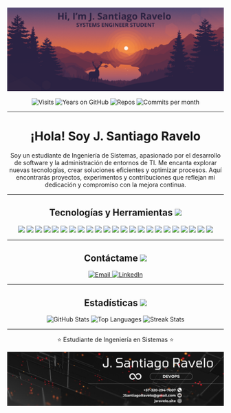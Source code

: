 <p align="center">
  <img src="https://github.com/JunniorRavelo/JunniorRavelo/blob/master/images/portada.png" alt="Portada" />
</p>

<p align="center">
  <img src="https://badges.pufler.dev/visits/JunniorRavelo/JunniorRavelo" alt="Visits" /> 
  <img src="https://badges.pufler.dev/years/JunniorRavelo" alt="Years on GitHub" /> 
  <img src="https://badges.pufler.dev/repos/JunniorRavelo" alt="Repos" />
  <img src="https://badges.pufler.dev/commits/monthly/JunniorRavelo" alt="Commits per month" />
</p>

---

<h1 align="center">¡Hola! Soy J. Santiago Ravelo</h1>

<p align="center">
  Soy un estudiante de Ingeniería de Sistemas, apasionado por el desarrollo de software y la administración de entornos de TI. Me encanta explorar nuevas tecnologías, crear soluciones eficientes y optimizar procesos. Aquí encontrarás proyectos, experimentos y contribuciones que reflejan mi dedicación y compromiso con la mejora continua.
</p>

---

<h2 align="center">Tecnologías y Herramientas <img src="https://github.com/ritik307/ritik307/blob/main/images/laptop.gif" width="50"></h2>

<p align="center">
  <img src="https://img.shields.io/badge/C-00599C?style=flat-square&logo=c&logoColor=white"/>
  <img src="https://img.shields.io/badge/-Java-E34A86?style=flat-square&logo=java"/>
  <img src="https://img.shields.io/badge/-C++-00599C?style=flat-square&logo=c"/>
  <img src="https://img.shields.io/badge/-HTML5-E34F26?style=flat-square&logo=html5&logoColor=white"/>
  <img src="https://img.shields.io/badge/-CSS3-1572B6?style=flat-square&logo=css3"/>
  <img src="https://img.shields.io/badge/-Bootstrap-563D7C?style=flat-square&logo=bootstrap"/>
  <img src="https://img.shields.io/badge/-Heroku-430098?style=flat-square&logo=heroku"/>
  <img src="https://img.shields.io/badge/-JavaScript-black?style=flat-square&logo=javascript"/>
  <img src="https://img.shields.io/badge/-PHP-black?style=flat-square&logo=php"/>
  <img src="https://img.shields.io/badge/-Laravel-black?style=flat-square&logo=laravel"/>
  <img src="https://img.shields.io/badge/-SpringBoot-black?style=flat-square&logo=springboot"/>
  <img src="https://img.shields.io/badge/-Python-black?style=flat-square&logo=python"/>
  <img src="https://img.shields.io/badge/-NodeJs-black?style=flat-square&logo=Node.js"/>
  <img src="https://img.shields.io/badge/-React-black?style=flat-square&logo=react"/>
  <img src="https://img.shields.io/badge/-MongoDB-black?style=flat-square&logo=mongodb"/>
  <img src="https://img.shields.io/badge/-MySQL-black?style=flat-square&logo=mysql"/>
  <img src="https://img.shields.io/badge/-Git-black?style=flat-square&logo=git"/>
  <img src="https://img.shields.io/badge/-GitHub-black?style=flat-square&logo=github"/>
  <img src="https://img.shields.io/badge/-Ubuntu Server-black?style=flat-square&logo=ubuntu"/>
  <img src="https://img.shields.io/badge/-Debian-black?style=flat-square&logo=debian"/>
  <img src="https://img.shields.io/badge/-CentOS-black?style=flat-square&logo=centos"/>
  <img src="https://img.shields.io/badge/-AWS-black?style=flat-square&logo=amazonwebservices"/>
  <img src="https://img.shields.io/badge/-WordPress-black?style=flat-square&logo=wordpress"/>
</p>

---

<h2 align="center">Contáctame <img src="https://media0.giphy.com/media/jqNPzdTTxQfOgOqpO4/source.gif" width="50"></h2>

<p align="center">
  <a href="mailto:J.SantiagoRavelo@gmail.com">
    <img src="https://img.shields.io/badge/-J.SantiagoRavelo@gmail.com-c14438?style=flat-square&logo=Gmail&logoColor=white" alt="Email" />
  </a>
  <a href="https://www.linkedin.com/in/jsravelo/">
    <img src="https://img.shields.io/badge/-J.%20Santiago%20Ravelo-blue?style=flat-square&logo=Linkedin&logoColor=white" alt="LinkedIn" />
  </a>
</p>

---

<h2 align="center">Estadísticas <img src="https://camo.githubusercontent.com/caac5db73dceb30ccab20a449bb9ffb9c5f96ac53183f321f90adf0ac91f1fd9/68747470733a2f2f6d656469612e67697068792e636f6d2f6d656469612f78554137615a654c4532653050375a6e7a322f67697068792e676966" width="50"></h2>

<p align="center">
  <img src="https://github-readme-stats.vercel.app/api?username=JunniorRavelo&show_icons=true&theme=radical&line_height=27" alt="GitHub Stats" />
  <img src="https://github-readme-stats.vercel.app/api/top-langs/?username=JunniorRavelo&hide=html,css,java,shaderlab,kotlin,hlsl&theme=radical" alt="Top Languages" />
  <img src="https://github-readme-streak-stats.herokuapp.com/?user=JunniorRavelo&show_icons=true&locale=en&layout=compact&theme=radical&line_height=0" alt="Streak Stats" />
</p>

---

<p align="center">⭐ Estudiante de Ingeniería en Sistemas ⭐</p>

<p align="center">
  <img src="https://github.com/JunniorRavelo/JunniorRavelo/blob/master/images/contact.jpeg" alt="Contacto" />
</p>
